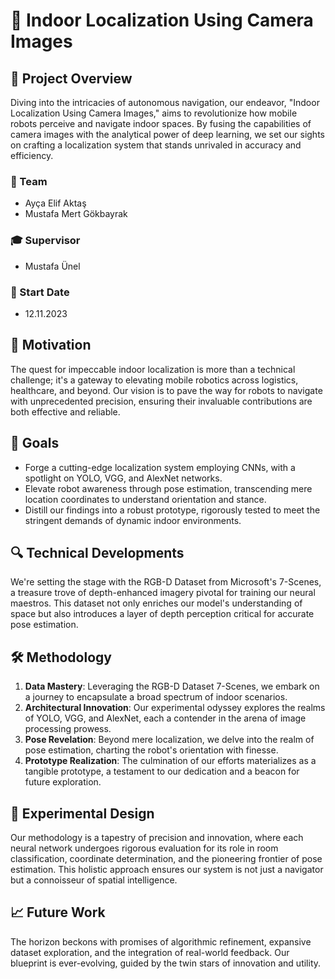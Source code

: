 

# 📍 Indoor Localization Using Camera Images

## 🚀 Project Overview

Diving into the intricacies of autonomous navigation, our endeavor, "Indoor Localization Using Camera Images," aims to revolutionize how mobile robots perceive and navigate indoor spaces. By fusing the capabilities of camera images with the analytical power of deep learning, we set our sights on crafting a localization system that stands unrivaled in accuracy and efficiency.

### 👥 Team
- Ayça Elif Aktaş
- Mustafa Mert Gökbayrak


### 🎓 Supervisor
- Mustafa Ünel

### 📅 Start Date
- 12.11.2023

## 🌟 Motivation

The quest for impeccable indoor localization is more than a technical challenge; it's a gateway to elevating mobile robotics across logistics, healthcare, and beyond. Our vision is to pave the way for robots to navigate with unprecedented precision, ensuring their invaluable contributions are both effective and reliable.

## 🎯 Goals

- Forge a cutting-edge localization system employing CNNs, with a spotlight on YOLO, VGG, and AlexNet networks.
- Elevate robot awareness through pose estimation, transcending mere location coordinates to understand orientation and stance.
- Distill our findings into a robust prototype, rigorously tested to meet the stringent demands of dynamic indoor environments.

## 🔍 Technical Developments

We're setting the stage with the RGB-D Dataset from Microsoft's 7-Scenes, a treasure trove of depth-enhanced imagery pivotal for training our neural maestros. This dataset not only enriches our model's understanding of space but also introduces a layer of depth perception critical for accurate pose estimation.

## 🛠 Methodology

1. **Data Mastery**: Leveraging the RGB-D Dataset 7-Scenes, we embark on a journey to encapsulate a broad spectrum of indoor scenarios.
2. **Architectural Innovation**: Our experimental odyssey explores the realms of YOLO, VGG, and AlexNet, each a contender in the arena of image processing prowess.
3. **Pose Revelation**: Beyond mere localization, we delve into the realm of pose estimation, charting the robot's orientation with finesse.
4. **Prototype Realization**: The culmination of our efforts materializes as a tangible prototype, a testament to our dedication and a beacon for future exploration.

## 🧪 Experimental Design

Our methodology is a tapestry of precision and innovation, where each neural network undergoes rigorous evaluation for its role in room classification, coordinate determination, and the pioneering frontier of pose estimation. This holistic approach ensures our system is not just a navigator but a connoisseur of spatial intelligence.


## 📈 Future Work

The horizon beckons with promises of algorithmic refinement, expansive dataset exploration, and the integration of real-world feedback. Our blueprint is ever-evolving, guided by the twin stars of innovation and utility.
